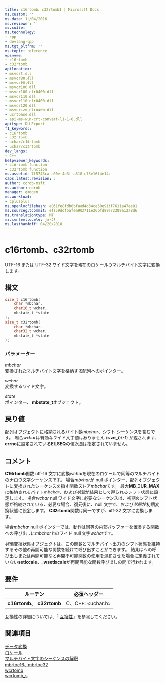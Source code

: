 ```yaml
---
title: c16rtomb、c32rtomb1 | Microsoft Docs
ms.custom: ''
ms.date: 11/04/2016
ms.reviewer: ''
ms.suite: ''
ms.technology:
- cpp
- devlang-cpp
ms.tgt_pltfrm: ''
ms.topic: reference
apiname:
- c16rtomb
- c32rtomb
apilocation:
- msvcrt.dll
- msvcr80.dll
- msvcr90.dll
- msvcr100.dll
- msvcr100_clr0400.dll
- msvcr110.dll
- msvcr110_clr0400.dll
- msvcr120.dll
- msvcr120_clr0400.dll
- ucrtbase.dll
- api-ms-win-crt-convert-l1-1-0.dll
apitype: DLLExport
f1_keywords:
- c16rtomb
- c32rtomb
- uchar/c16rtomb
- uchar/c32rtomb
dev_langs:
- C++
helpviewer_keywords:
- c16rtomb function
- c32rtomb function
ms.assetid: 7f5743ca-a90e-4e3f-a310-c73e16f4e14d
caps.latest.revision: 3
author: corob-msft
ms.author: corob
manager: ghogen
ms.workload:
- cplusplus
ms.openlocfilehash: e051fe8fdb0bfaad4d34ce50e91bf7611a47ee81
ms.sourcegitcommit: ef859ddf5afea903711e36bfd89a72389a12a8d6
ms.translationtype: MT
ms.contentlocale: ja-JP
ms.lasthandoff: 04/20/2018
---
```

# <a name="c16rtomb-c32rtomb"></a>c16rtomb、c32rtomb

UTF-16 または UTF-32 ワイド文字を現在のロケールのマルチバイト文字に変換します。

## <a name="syntax"></a>構文

```C
size_t c16rtomb(
    char *mbchar,
    char16_t wchar,
    mbstate_t *state
);
size_t c32rtomb(
    char *mbchar,
    char32_t wchar,
    mbstate_t *state
);
```

### <a name="parameters"></a>パラメーター

*mbchar*<br/>
変換されたマルチバイト文字を格納する配列へのポインター。

*wchar*<br/>
変換するワイド文字。

*state*<br/>
ポインター、 **mbstate_t**オブジェクト。

## <a name="return-value"></a>戻り値

配列オブジェクトに格納されるバイト数*mbchar*、シフト シーケンスを含むです。 場合*wchar*は有効なワイド文字値はありません (**size_t**)(-1) が返されます、 **errno**に設定されている**EILSEQ**の値*状態*は指定されていません。

## <a name="remarks"></a>コメント

**C16rtomb**関数 utf-16 文字に変換*wchar*を現在のロケールで同等のマルチバイトのナロウ文字シーケンスです。 場合*mbchar*が null ポインター、配列オブジェクトに変換されたシーケンスを指す関数ストア*mbchar*です。 最大**MB_CUR_MAX**に格納されるバイト*mbchar*、および*状態*が結果として得られるシフト状態に設定します。    場合*wchar* null ワイド文字に必要なシーケンスは、初期のシフト状態が格納されている、必要な場合、復元後に、null 文字で、および*状態*が初期変換状態に設定します。 **C32rtomb**関数は同一ですが、utf-32 文字に変換します。

場合*mbchar* null ポインターでは、動作は同等の内部バッファーを置換する関数への呼び出しに*mbchar*とのワイド null 文字*wchar*です。

*状態*変換状態オブジェクトは、この関数とマルチバイト出力のシフト状態を維持するその他の再開可能な関数を続けて呼び出すことができます。 結果はへの呼び出しまたは再開可能なと再開不可能関数の使用を混在させた場合に定義されていない**setlocale、_wsetlocale**が再開可能な関数呼び出しの間で行われます。

## <a name="requirements"></a>要件

|ルーチン|必須ヘッダー|
|-------------|---------------------|
|**c16rtomb**、 **c32rtomb**|C、C++: \<uchar.h>|

互換性の詳細については、「 [互換性](../../c-runtime-library/compatibility.md)」を参照してください。

## <a name="see-also"></a>関連項目

[データ変換](../../c-runtime-library/data-conversion.md)<br/>
[ロケール](../../c-runtime-library/locale.md)<br/>
[マルチバイト文字のシーケンスの解釈](../../c-runtime-library/interpretation-of-multibyte-character-sequences.md)<br/>
[mbrtoc16、mbrtoc32](mbrtoc16-mbrtoc323.md)<br/>
[wcrtomb](wcrtomb.md)<br/>
[wcrtomb_s](wcrtomb-s.md)<br/>
